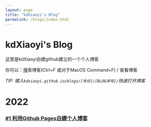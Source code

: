 ```yaml
---
layout: page
title: "kdXiaoyi's Blog"
permalink: /blogs/index.html
---
```

# kdXiaoyi's Blog
这里是kdXiaoyi白嫖github建立的一个个人博客

你可以：[搜](http://kdxiaoyi.github.io/blogs/search.html)索博客(Ctrl+F 或对于MacOS Command+F) / 查看博客

_TIP: 键入`kdxiaoyi.github.io/blogs/[年份]/[BLOG序号]/`快速打开博客_

# 2022
### [#1 利用Github Pages白嫖个人博客](http://kdxiaoyi.github.io/blogs/2022/1)

